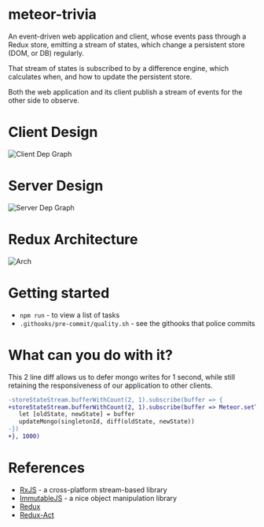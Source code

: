 # meteor-trivia

An event-driven web application and client, whose events pass through a Redux store, emitting a stream of states, which change a persistent store (DOM, or DB) regularly.

That stream of states is subscribed to by a difference engine, which calculates when, and how to update the persistent store.

Both the web application and its client publish a stream of events for the other side to observe.

# Client Design
![Client Dep Graph](https://cdn.rawgit.com/deanius/meteor-trivia/master/doc/deps-client.svg)

# Server Design
![Server Dep Graph](https://cdn.rawgit.com/deanius/meteor-trivia/master/doc/deps-server.svg)

# Redux Architecture
![Arch](https://s3.amazonaws.com/www.deanius.com/images/React-Redux-Architecture.png)

# Getting started

* `npm run` - to view a list of tasks
* `.githooks/pre-commit/quality.sh` - see the githooks that police commits

# What can you do with it?

This 2 line diff allows us to defer mongo writes for 1 second, while still retaining the responsiveness of our application to other clients.

```diff
-storeStateStream.bufferWithCount(2, 1).subscribe(buffer => {
+storeStateStream.bufferWithCount(2, 1).subscribe(buffer => Meteor.setTimeout(() =>{
   let [oldState, newState] = buffer
   updateMongo(singletonId, diff(oldState, newState))
-})
+}, 1000)
```



# References
- [RxJS](http://reactivex.io/) - a cross-platform stream-based library
- [ImmutableJS](https://facebook.github.io/immutable-js/) - a nice object manipulation library
- [Redux](http://redux.js.org/) 
- [Redux-Act](https://github.com/pauldijou/redux-act)

